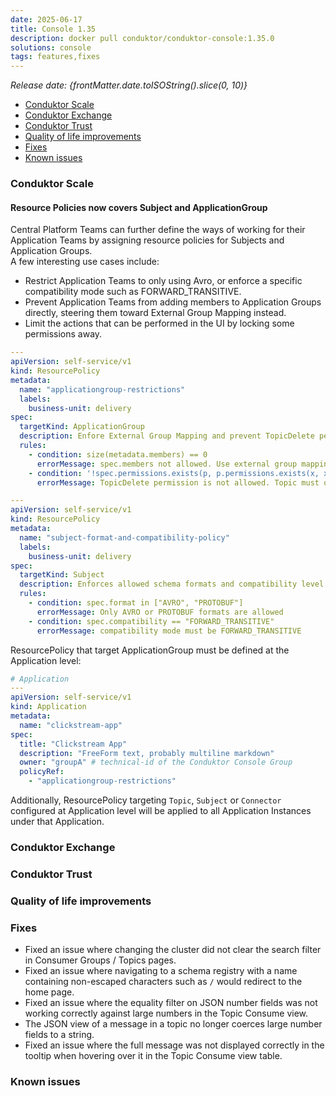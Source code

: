 ```yaml
---
date: 2025-06-17
title: Console 1.35
description: docker pull conduktor/conduktor-console:1.35.0
solutions: console
tags: features,fixes
---
```


_Release date: {frontMatter.date.toISOString().slice(0, 10)}_

- [Conduktor Scale](#conduktor-scale)
- [Conduktor Exchange](#conduktor-exchange)
- [Conduktor Trust](#conduktor-trust)
- [Quality of life improvements](#quality-of-life-improvements)
- [Fixes](#fixes)
- [Known issues](#known-issues)

### Conduktor Scale

#### Resource Policies now covers Subject and ApplicationGroup
Central Platform Teams can further define the ways of working for their Application Teams by assigning resource policies for Subjects and Application Groups.  
A few interesting use cases include:
- Restrict Application Teams to only using Avro, or enforce a specific compatibility mode such as FORWARD_TRANSITIVE.
- Prevent Application Teams from adding members to Application Groups directly, steering them toward External Group Mapping instead.
- Limit the actions that can be performed in the UI by locking some permissions away.

````yaml
---
apiVersion: self-service/v1
kind: ResourcePolicy
metadata:
  name: "applicationgroup-restrictions"
  labels:
    business-unit: delivery
spec:
  targetKind: ApplicationGroup
  description: Enfore External Group Mapping and prevent TopicDelete permission in ApplicationGroup
  rules:
    - condition: size(metadata.members) == 0
      errorMessage: spec.members not allowed. Use external group mapping instead
    - condition: '!spec.permissions.exists(p, p.permissions.exists(x, x == "TopicDelete"))'
      errorMessage: TopicDelete permission is not allowed. Topic must only be deleted via CLI

---
apiVersion: self-service/v1
kind: ResourcePolicy
metadata:
  name: "subject-format-and-compatibility-policy"
  labels:
    business-unit: delivery
spec:
  targetKind: Subject
  description: Enforces allowed schema formats and compatibility level for subjects
  rules:
    - condition: spec.format in ["AVRO", "PROTOBUF"]
      errorMessage: Only AVRO or PROTOBUF formats are allowed
    - condition: spec.compatibility == "FORWARD_TRANSITIVE"
      errorMessage: compatibility mode must be FORWARD_TRANSITIVE
````

ResourcePolicy that target ApplicationGroup must be defined at the Application level:
````yaml
# Application
---
apiVersion: self-service/v1
kind: Application
metadata:
  name: "clickstream-app"
spec:
  title: "Clickstream App"
  description: "FreeForm text, probably multiline markdown"
  owner: "groupA" # technical-id of the Conduktor Console Group
  policyRef:
    - "applicationgroup-restrictions"
````
Additionally, ResourcePolicy targeting `Topic`, `Subject` or `Connector` configured at Application level will be applied to all Application Instances under that Application.

### Conduktor Exchange

### Conduktor Trust

### Quality of life improvements

### Fixes

- Fixed an issue where changing the cluster did not clear the search filter in Consumer Groups / Topics pages.
- Fixed an issue where navigating to a schema registry with a name containing non-escaped characters such as `/` would redirect to the home page.
- Fixed an issue where the equality filter on JSON number fields was not working correctly against large numbers in the Topic Consume view.
- The JSON view of a message in a topic no longer coerces large number fields to a string.
- Fixed an issue where the full message was not displayed correctly in the tooltip when hovering over it in the Topic Consume view table.

### Known issues
